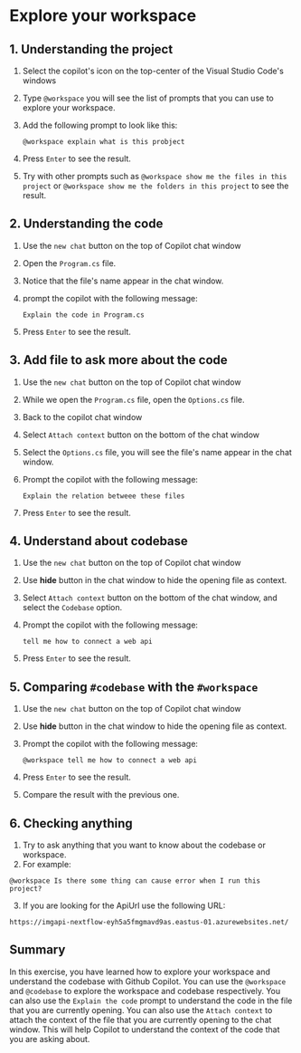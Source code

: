 
# Explore your workspace

## 1. Understanding the project

1. Select the copilot's icon on the top-center of the Visual Studio Code's windows
2. Type `@workspace` you will see the list of prompts that you can use to explore your workspace.
3. Add the following prompt to look like this:

    ```
    @workspace explain what is this probject
    ```

4. Press `Enter` to see the result.
5. Try with other prompts such as `@workspace show me the files in this project` or `@workspace show me the folders in this project` to see the result.

## 2. Understanding the code

1. Use the `new chat` button on the top of Copilot chat window
2. Open the `Program.cs` file.
3. Notice that the file's name appear in the chat window.
4. prompt the copilot with the following message:

    ```
    Explain the code in Program.cs
    ```

5. Press `Enter` to see the result.

## 3. Add file to ask more about the code

1. Use the `new chat` button on the top of Copilot chat window
2. While we open the `Program.cs` file, open the `Options.cs` file.
3. Back to the copilot chat window
4. Select `Attach context` button on the bottom of the chat window
5. Select the `Options.cs` file, you will see the file's name appear in the chat window.
6. Prompt the copilot with the following message:

    ```
    Explain the relation betweee these files
    ```
7. Press `Enter` to see the result.

## 4. Understand about codebase

1. Use the `new chat` button on the top of Copilot chat window
2. Use **hide** button in the chat window to hide the opening file as context.
3. Select `Attach context` button on the bottom of the chat window, and select the `Codebase` option.
4. Prompt the copilot with the following message:

    ```
    tell me how to connect a web api
    ```

5. Press `Enter` to see the result.

## 5. Comparing `#codebase` with the `#workspace`

1. Use the `new chat` button on the top of Copilot chat window
2. Use **hide** button in the chat window to hide the opening file as context.
3. Prompt the copilot with the following message:

    ```
    @workspace tell me how to connect a web api
    ```

4. Press `Enter` to see the result.
5. Compare the result with the previous one.

## 6. Checking anything 

1. Try to ask anything that you want to know about the codebase or workspace.
2. For example: 

```
@workspace Is there some thing can cause error when I run this project?
```

3. If you are looking for the ApiUrl use the following URL:

```
https://imgapi-nextflow-eyh5a5fmgmavd9as.eastus-01.azurewebsites.net/
```

## Summary

In this exercise, you have learned how to explore your workspace and understand the codebase with Github Copilot. You can use the `@workspace` and `@codebase` to explore the workspace and codebase respectively. You can also use the `Explain the code` prompt to understand the code in the file that you are currently opening. You can also use the `Attach context` to attach the context of the file that you are currently opening to the chat window. This will help Copilot to understand the context of the code that you are asking about.